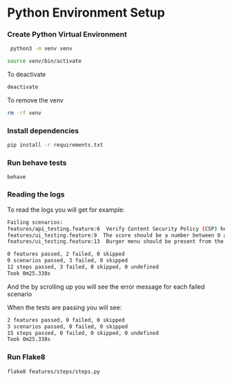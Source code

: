 # Python Environment Setup #
### Create Python Virtual Environment ###

```bash 
 python3 -m venv venv
```
```bash 
source venv/bin/activate
```
To deactivate 
```bash 
deactivate
```
To remove the venv 
```bash
rm -rf venv
```

### Install dependencies  ###

```bash
pip install -r requirements.txt 
```

### Run behave tests ###

```console
behave
```
### Reading the logs  ###


To read the logs you will get for example:
```bash 
Failing scenarios:
features/api_testing.feature:6  Verify Content Security Policy (CSP) header
features/ui_testing.feature:9  The score should be a number between 0 and 100
features/ui_testing.feature:13  Burger menu should be present from the Finding the truth page

0 features passed, 2 failed, 0 skipped
0 scenarios passed, 3 failed, 0 skipped
12 steps passed, 3 failed, 0 skipped, 0 undefined
Took 0m25.338s
````
And the by scrolling up you will see the error message for each failed scenario

When the tests are passing you will see: 
```bash 
2 features passed, 0 failed, 0 skipped
3 scenarios passed, 0 failed, 0 skipped
15 steps passed, 0 failed, 0 skipped, 0 undefined
Took 0m25.338s
```


### Run Flake8 ###

```bash
flake8 features/steps/steps.py
```
